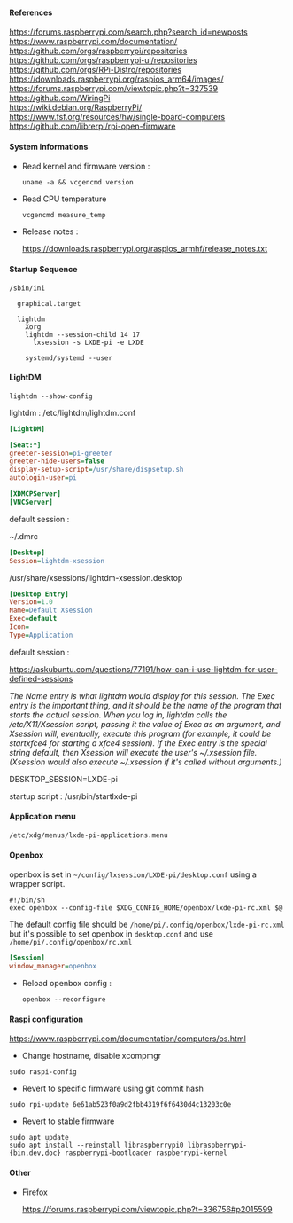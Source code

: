 

#### References

https://forums.raspberrypi.com/search.php?search_id=newposts \
https://www.raspberrypi.com/documentation/ \
https://github.com/orgs/raspberrypi/repositories \
https://github.com/orgs/raspberrypi-ui/repositories \
https://github.com/orgs/RPi-Distro/repositories \
https://downloads.raspberrypi.org/raspios_arm64/images/ \
https://forums.raspberrypi.com/viewtopic.php?t=327539 \
https://github.com/WiringPi \
https://wiki.debian.org/RaspberryPi/ \
https://www.fsf.org/resources/hw/single-board-computers \
https://github.com/librerpi/rpi-open-firmware

#### System informations

* Read kernel and firmware version : 
    ```
    uname -a && vcgencmd version
    ```

* Read CPU temperature

    ```
    vcgencmd measure_temp
    ```

* Release notes : 
    
    https://downloads.raspberrypi.org/raspios_armhf/release_notes.txt

#### Startup Sequence
```
/sbin/ini

  graphical.target

  lightdm
    Xorg
    lightdm --session-child 14 17
      lxsession -s LXDE-pi -e LXDE
    
    systemd/systemd --user
```
#### LightDM

`lightdm --show-config`

lightdm : /etc/lightdm/lightdm.conf
```ini
[LightDM]

[Seat:*]
greeter-session=pi-greeter
greeter-hide-users=false
display-setup-script=/usr/share/dispsetup.sh
autologin-user=pi

[XDMCPServer]
[VNCServer]
```

default session : 

~/.dmrc
```ini
[Desktop]
Session=lightdm-xsession
```
/usr/share/xsessions/lightdm-xsession.desktop
```ini
[Desktop Entry]
Version=1.0
Name=Default Xsession
Exec=default
Icon=
Type=Application
```
default session :

https://askubuntu.com/questions/77191/how-can-i-use-lightdm-for-user-defined-sessions

_The Name entry is what lightdm would display for this session. The Exec entry is the important thing, and it should be the name of the program that starts the actual session. When you log in, lightdm calls the /etc/X11/Xsession script, passing it the value of Exec as an argument, and Xsession will, eventually, execute this program (for example, it could be startxfce4 for starting a xfce4 session). If the Exec entry is the special string default, then Xsession will execute the user's ~/.xsession file. (Xsession would also execute ~/.xsession if it's called without arguments.)_

DESKTOP_SESSION=LXDE-pi

startup script : /usr/bin/startlxde-pi

#### Application menu

```/etc/xdg/menus/lxde-pi-applications.menu```

#### Openbox

openbox is set in `~/config/lxsession/LXDE-pi/desktop.conf` using a wrapper script.

```cat /usr/bin/openbox-lxde-pi 
#!/bin/sh
exec openbox --config-file $XDG_CONFIG_HOME/openbox/lxde-pi-rc.xml $@
```
The default config file should be `/home/pi/.config/openbox/lxde-pi-rc.xml` but it's possible to set openbox in `desktop.conf` and use `/home/pi/.config/openbox/rc.xml`

```ini
[Session]
window_manager=openbox
```
* Reload openbox config : 
    ```
    openbox --reconfigure
    ```
#### Raspi configuration

https://www.raspberrypi.com/documentation/computers/os.html

* Change hostname, disable xcompmgr
```
sudo raspi-config
```
* Revert to specific firmware using git commit hash
```
sudo rpi-update 6e61ab523f0a9d2fbb4319f6f6430d4c13203c0e
```
* Revert to stable firmware
```
sudo apt update
sudo apt install --reinstall libraspberrypi0 libraspberrypi-{bin,dev,doc} raspberrypi-bootloader raspberrypi-kernel
```
#### Other

* Firefox
    
    https://forums.raspberrypi.com/viewtopic.php?t=336756#p2015599  


